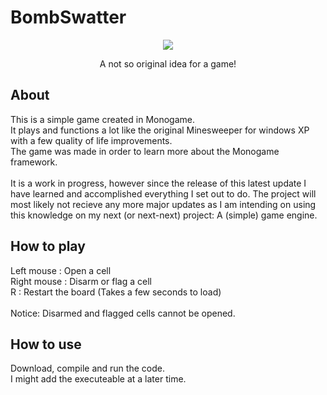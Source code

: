 # BombSwatter


<p align="center">
  <img src="https://i.imgur.com/6ojlnUy.png"/>
</p>
<p align="center">A not so original idea for a game!</p>

## About
This is a simple game created in Monogame.<br/>
It plays and functions a lot like the original Minesweeper for windows XP with a few quality of life improvements.<br/>
The game was made in order to learn more about the Monogame framework.<br/>
<br/>
It is a work in progress, however since the release of this latest update I have learned and accomplished everything I set out to do.
The project will most likely not recieve any more major updates as I am intending on using this knowledge on my next (or next-next) project:
A (simple) game engine.

## How to play
Left mouse	:	Open a cell<br/>
Right mouse	:	Disarm or flag a cell<br/>
R			:	Restart the board (Takes a few seconds to load)<br/>
<br/>
Notice: Disarmed and flagged cells cannot be opened.<br/>

## How to use
Download, compile and run the code.<br/>
I might add the executeable at a later time.<br/>